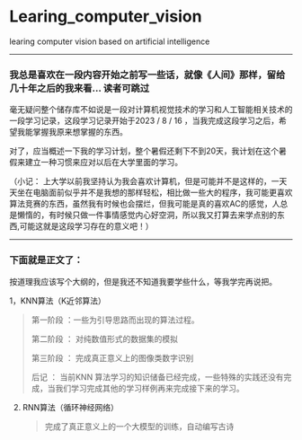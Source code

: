# Learing_computer_vision
learing computer vision based on artificial intelligence 
***
### 我总是喜欢在一段内容开始之前写一些话，就像《人间》那样，留给几十年之后的我来看... 读者可跳过
  毫无疑问整个储存库不如说是一段对计算机视觉技术的学习和人工智能相关技术的一段学习记录，这段学习记录开始于2023 / 8 / 16 ，当我完成这段学习之后，希望我能掌握我原来想掌握的东西。

对了，应当概述一下我的学习计划，整个暑假还剩下不到20天，我计划在这个暑假来建立一种习惯来应对以后在大学里面的学习。

（小记： 上大学以前我坚持认为我会喜欢计算机，但是可能并不是这样的，一天天坐在电脑面前似乎并不是我想的那样轻松，相比做一些大的程序，我可能更喜欢算法竞赛的东西，虽然我有时候也会摆烂，但我可能是真的喜欢AC的感觉，人总是懒惰的，有时候只做一件事情感觉内心好空洞，所以我又打算去来学点别的东西,可能这就是这段学习存在的意义吧！）

***
### 下面就是正文了：
按道理我应该写个大纲的，但是我还不知道我要学些什么，等我学完再说把。

1，KNN算法（K近邻算法）
 
  >第一阶段 ：一些为引导思路而出现的算法过程。
> 
  >第二阶段 ： 对纯数值形式的数据集的模拟
>
  >第三阶段 ： 完成真正意义上的图像类数字识别
>
 >后记 ： 当前KNN 算法学习的知识储备已经完成，一些特殊的实践还没有完成，当我们学习完成其他的学习样例再来完成接下来的学习。

2. RNN算法（循环神经网络）

   > 完成了真正意义上的一个大模型的训练，自动编写古诗
